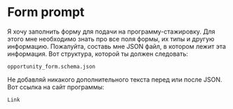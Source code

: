 # Form prompt

Я хочу заполнить форму для подачи на программу-стажировку. Для этого мне необходимо знать про все поля формы, их типы и другую информацию. Пожалуйта, составь мне JSON файл, в котором лежит эта информация.
Вот структура, которой ты должен следовать:

```
opportunity_form.schema.json
```

Не добавляй никакого дополнительного текста перед или после JSON.
Вот ссылка на сайт программы:

```
Link
```
